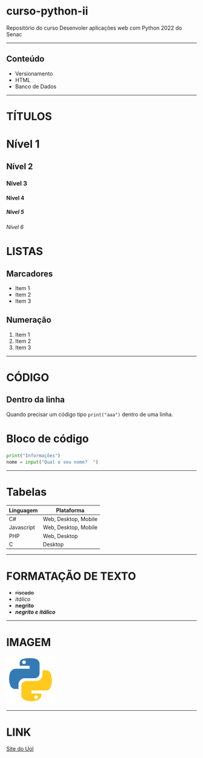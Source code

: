 # curso-python-ii
 Repositório do curso Desenvoler aplicações web com Python 2022 do Senac

---

## Conteúdo
- Versionamento
- HTML
- Banco de Dados

***
# TÍTULOS
# Nível 1
## Nível 2
### Nível 3
#### Nível 4
##### Nível 5
###### Nível 6

# LISTAS
## Marcadores
- Item 1
- Item 2
- Item 3

## Numeração
1. Item 1
2. Item 2
3. Item 3

---
# CÓDIGO
## Dentro da linha
Quando precisar um código tipo `print("aaa")` dentro de uma linha.

# Bloco de código
```python
print("Informações")
nome = input("Qual o seu nome?  ")
```
---
# Tabelas
|Linguagem|Plataforma|
|---|---|
|C#|Web, Desktop, Mobile|
|Javascript|Web, Desktop, Mobile|
|PHP|Web, Desktop|
|C| Desktop
---
# FORMATAÇÃO DE TEXTO
- ~~riscado~~
- *itálico*
- **negrito**
- ***negrito e itálico***

---
# IMAGEM
![logo do python](python.png)

---
# LINK
[Site do Uol](https://uol.com.br)









